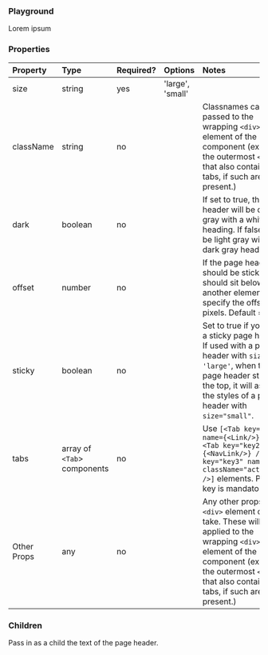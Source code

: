 <Anchor idToScrollTo="playground"><h3>Playground</h3></Anchor>

<Playground>
    <PageHeader>Lorem ipsum</PageHeader>
</Playground>

<Anchor idToScrollTo="properties"><h3>Properties</h3></Anchor>

| Property    | Type                        | Required? | Options          | Notes                                                                                                                                                                                                       |
| :---------- | :-------------------------- | :-------- | :--------------- | :---------------------------------------------------------------------------------------------------------------------------------------------------------------------------------------------------------- |
| size        | string                      | yes       | 'large', 'small' |                                                                                                                                                                                                             |
| className   | string                      | no        |                  | Classnames can be passed to the wrapping `<div>` element of the component (excluding the outermost `<div>` that also contains the tabs, if such are present.)                                               |
| dark        | boolean                     | no        |                  | If set to true, the page header will be dark gray with a white heading. If false, it will be light gray with a dark gray heading.                                                                           |
| offset      | number                      | no        |                  | If the page header should be sticky, but should sit below another element, specify the offset in pixels. Default = 0.                                                                                       |
| sticky      | boolean                     | no        |                  | Set to true if you need a sticky page header. If used with a page header with `size = 'large'`, when the page header sticks to the top, it will assume the styles of a page header with `size="small"`.     |
| tabs        | array of `<Tab`> components | no        |                  | Use `[<Tab key="key1" name={<Link/>}/>, <Tab key="key2" name={<NavLink/>} />, <Tab key="key3" name={<a className="active"/>} />]` elements. Property key is mandatory.                                      |
| Other Props | any                         | no        |                  | Any other props that a `<div>` element can take. These will be applied to the wrapping `<div>` element of the component (excluding the outermost `<div>` that also contains the tabs, if such are present.) |

<Anchor idToScrollTo="children"><h3>Children</h3></Anchor>

Pass in as a child the text of the page header.

